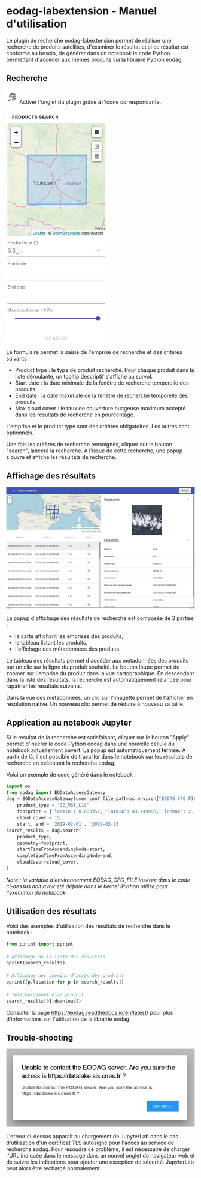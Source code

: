 # eodag-labextension - Manuel d'utilisation

Le plugin de recherche eodag-labextension permet de réaliser une recherche de produits satellites, d'examiner le résultat et si ce résultat est conforme au besoin, de générer dans un notebook le code Python permettant d'accéder aux mêmes produits via la librairie Python eodag.

## Recherche

![](./img/jleodag_icone.png)
Activer l'onglet du plugin grâce à l'icone correspondante.

![](./img/jleodag_form.png)

Le formulaire permet la saisie de l'emprise de recherche et des critères suivants :

* Product type : le type de produit recherché. Pour chaque produit dans la liste déroulante, un tooltip descriptif s'affiche au survol.
* Start date : la date minimale de la fenêtre de recherche temporelle des produits.
* End date : la date maximale de la fenêtre de recherche temporelle des produits.
* Max cloud cover : le taux de couverture nuageuse maximum accepté dans les résultats de recherche en pourcentage.

L'emprise et le product type sont des critères obligatoires. Les autres sont optionnels.

Une fois les critères de recherche renseignés, cliquer sur le bouton "search", lancera la recherche. A l'issue de cette recherche, une popup s'ouvre et affiche les résultats de recherche.

## Affichage des résultats

![](./img/jleodag_popup.png)

La popup d'affichage des résultats de recherche est composée de 3 parties :

* la carte affichant les emprises des produits,
* le tableau listant les produits,
* l'affichage des métadonnées des produits.

Le tableau des résultats permet d'accéder aux métadonnées des produits par un clic sur la ligne du produit souhaité. Le bouton loupe permet de zoomer sur l'emprise du produit dans la vue cartographique. En descendant dans la liste des résultats, la recherche est automatiquement relancée pour rapatrier les résultats suivants.

Dans la vue des métadonnées, un clic sur l'imagette permet de l'afficher en résolution native. Un nouveau clic permet de réduire à nouveau sa taille.

## Application au notebook Jupyter

Si le résultat de la recherche est satisfaisant, cliquer sur le bouton "Apply" permet d'insérer le code Python eodag dans une nouvelle cellule du notebook actuellement ouvert. La popup est automatiquement fermée. A partir de là, il est possible de travailler dans le notebook sur les résultats de recherche en exécutant la recherche eodag.

Voici un exemple de code généré dans le notebook :

```python
import os
from eodag import EODataAccessGateway
dag = EODataAccessGateway(user_conf_file_path=os.environ["EODAG_CFG_FILE"])
    product_type = 'S2_MSI_L1C'
    footprint = {'lonmin': 0.660957, 'latmin': 43.149093, 'lonmax': 2.388008, 'latmax': 44.190082}
    cloud_cover = 15
    start, end = '2019-02-01', '2019-02-15'
search_results = dag.search(
    product_type,
    geometry=footprint,
    startTimeFromAscendingNode=start,
    completionTimeFromAscendingNode=end,
    cloudCover=cloud_cover,
)
```

*Note : la variable d'environnement EODAG_CFG_FILE insérée dans le code ci-dessus doit avoir été définie dans le kernel iPython utilisé pour l'exécution du notebook.*

## Utilisation des résultats

Voici des exemples d'utilisation des résultats de recherche dans le notebook :

```python
from pprint import pprint

# Affichage de la liste des résultats
pprint(search_results)

# Affichage des chemins d'accès des produits
pprint([p.location for p in search_results])

# Téléchargement d'un produit
search_results[0].download()
```

Consulter la page https://eodag.readthedocs.io/en/latest/ pour plus d'informations sur l'utilisation de la librairie eodag.

## Trouble-shooting

![](./img/jleodag_error.png)

L'erreur ci-dessus apparaît au chargement de JupyterLab dans le cas d'utilisation d'un certificat TLS autosigné pour l'accès au service de recherche eodag. Pour résoudre ce problème, il est nécessaire de charger l'URL indiquée dans le message dans un nouvel onglet du navigateur web et de suivre les indications pour ajouter une exception de sécurité. JupyterLab peut alors être rechargé normalement.
